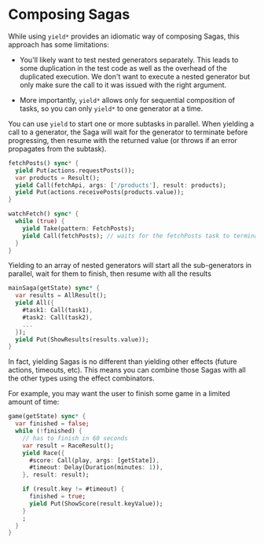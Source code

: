 # Composing Sagas

While using `yield*` provides an idiomatic way of composing Sagas, this approach has some limitations:

- You'll likely want to test nested generators separately. This leads to some duplication in the test code as well as the overhead of the duplicated execution. We don't want to execute a nested generator but only make sure the call to it was issued with the right argument.

- More importantly, `yield*` allows only for sequential composition of tasks, so you can only `yield*` to one generator at a time.

You can use `yield` to start one or more subtasks in parallel. When yielding a call to a generator, the Saga will wait for the generator to terminate before progressing, then resume with the returned value (or throws if an error propagates from the subtask).

```dart
fetchPosts() sync* {
  yield Put(actions.requestPosts());
  var products = Result();
  yield Call(fetchApi, args: ['/products'], result: products);
  yield Put(actions.receivePosts(products.value));
}

watchFetch() sync* {
  while (true) {
    yield Take(pattern: FetchPosts);
    yield Call(fetchPosts); // waits for the fetchPosts task to terminate
  }
}
```

Yielding to an array of nested generators will start all the sub-generators in parallel, wait
for them to finish, then resume with all the results

```dart
mainSaga(getState) sync* {
  var results = AllResult();
  yield All({
    #task1: Call(task1),
    #task2: Call(task2),
    ...
  });
  yield Put(ShowResults(results.value));
}
```

In fact, yielding Sagas is no different than yielding other effects (future actions, timeouts, etc). This means you can combine those Sagas with all the other types using the effect combinators.

For example, you may want the user to finish some game in a limited amount of time:

```dart
game(getState) sync* {
  var finished = false;
  while (!finished) {
    // has to finish in 60 seconds
    var result = RaceResult();
    yield Race({
      #score: Call(play, args: [getState]),
      #timeout: Delay(Duration(minutes: 1)),
    }, result: result);

    if (result.key != #timeout) {
      finished = true;
      yield Put(ShowScore(result.keyValue));
    }
    ;
  }
}
```
